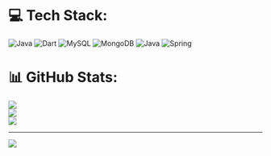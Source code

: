 
# 💻 Tech Stack:
![Java](https://img.shields.io/badge/java-%23ED8B00.svg?style=for-the-badge&logo=openjdk&logoColor=white) ![Dart](https://img.shields.io/badge/dart-%230175C2.svg?style=for-the-badge&logo=dart&logoColor=white) ![MySQL](https://img.shields.io/badge/mysql-4479A1.svg?style=for-the-badge&logo=mysql&logoColor=white) ![MongoDB](https://img.shields.io/badge/MongoDB-%234ea94b.svg?style=for-the-badge&logo=mongodb&logoColor=white) ![Java](https://img.shields.io/badge/java-%23ED8B00.svg?style=for-the-badge&logo=openjdk&logoColor=white) ![Spring](https://img.shields.io/badge/spring-%236DB33F.svg?style=for-the-badge&logo=spring&logoColor=white)
# 📊 GitHub Stats:
![](https://github-readme-stats.vercel.app/api?username=trantranloc&theme=dark&hide_border=false&include_all_commits=false&count_private=false)<br/>
![](https://nirzak-streak-stats.vercel.app/?user=trantranloc&theme=dark&hide_border=false)<br/>
![](https://github-readme-stats.vercel.app/api/top-langs/?username=trantranloc&theme=dark&hide_border=false&include_all_commits=false&count_private=false&layout=compact)

---
[![](https://visitcount.itsvg.in/api?id=trantranloc&icon=0&color=0)](https://visitcount.itsvg.in)

<!-- Proudly created with GPRM ( https://gprm.itsvg.in ) -->

